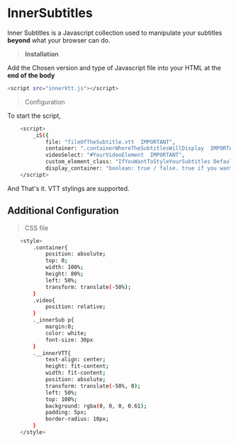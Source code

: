# InnerSubtitles
Inner Subtitles is a Javascript collection used to manipulate your subtitles **beyond** what your browser can do. 

> **Installation**

Add the Chosen version and type of Javascript file into your HTML at the **end of the body**

```bash
<script src="innerVtt.js"></script>
```

> Configuration

To start the script,

```bash
    <script>
        _iS({
            file: "fileOfTheSubtitle.vtt  IMPORTANT",
            container: ".containerWhereTheSubtitlesWillDisplay  IMPORTANT", 
            videoSelect: "#YourVideoElement  IMPORTANT",
            custom_element_class: "IfYouWantToStyleYourSubtitles Default is _innerSub",
            display_container: "boolean: true / false. true if you want your container to disapear and reapear according to the cues. default is false"})
    </script>
```

And That's it. VTT stylings are supported.

## Additional Configuration

>CSS file

```bash
    <style>
        .container{
            position: absolute;
            top: 0;
            width: 100%;
            height: 80%;
            left: 50%;
            transform: translate(-50%);
        }
        .video{
            position: relative;
        }
        ._innerSub p{
            margin:0;
            color: white;
            font-size: 30px
        }
        .__innerVTT{
            text-align: center;
            height: fit-content;
            width: fit-content;
            position: absolute;
            transform: translate(-50%, 0); 
            left: 50%;
            top: 100%;
            background: rgba(0, 0, 0, 0.61);
            padding: 5px;
            border-radius: 10px;
        }
    </style>
```
